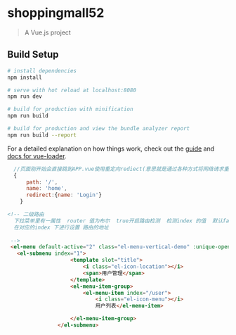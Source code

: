 # shoppingmall52

> A Vue.js project

## Build Setup

``` bash
# install dependencies
npm install

# serve with hot reload at localhost:8080
npm run dev

# build for production with minification
npm run build

# build for production and view the bundle analyzer report
npm run build --report
```

For a detailed explanation on how things work, check out the [guide](http://vuejs-templates.github.io/webpack/) and [docs for vue-loader](http://vuejs.github.io/vue-loader).

```js
  //页面刚开始会直接跳到APP.vue使用重定向rediect(意思就是通过各种方式将网络请求重新定个方向转到其他位置 如：网页重定向、域名的重定向、路由选择的变化也是对数据报文经由路径的一种重定向)
  {
      path: '/',
      name: 'home',
      redirect:{name: 'Login'}
    }
```
```html
<!-- 二级路由
  下拉菜单里有一属性  router 值为布尔  true开启路由检测  检测index 的值  默认false
  在对应的index 下进行设置 路由的地址
   
 -->
 <el-menu default-active="2" class="el-menu-vertical-demo" :unique-opened="true" :router="true">
   <el-submenu index="1">
                    <template slot="title">
                        <i class="el-icon-location"></i>
                        <span>用户管理</span>
                    </template>
                    <el-menu-item-group>
                        <el-menu-item index="/user">
                            <i class="el-icon-menu"></i>
                            用户列表</el-menu-item>

                    </el-menu-item-group>
                </el-submenu>
```